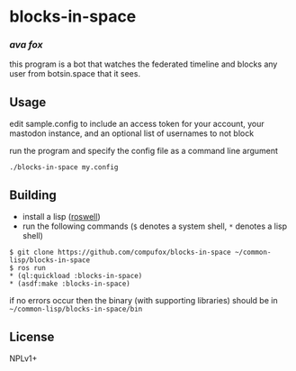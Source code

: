 # blocks-in-space
### _ava fox_

this program is a bot that watches the federated timeline and blocks any user from botsin.space that it sees.

## Usage

edit sample.config to include an access token for your account,
your mastodon instance,
and an optional list of usernames to not block

run the program and specify the config file as a command line argument 

`./blocks-in-space my.config`

## Building
- install a lisp ([roswell](https://github.com/roswell/roswell))
- run the following commands (`$` denotes a system shell, `*` denotes a lisp shell)

```
$ git clone https://github.com/compufox/blocks-in-space ~/common-lisp/blocks-in-space 
$ ros run
* (ql:quickload :blocks-in-space)
* (asdf:make :blocks-in-space)
```

if no errors occur then the binary (with supporting libraries) should be in `~/common-lisp/blocks-in-space/bin`

## License

NPLv1+

